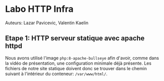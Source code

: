# Labo HTTP Infra

Auteurs: Lazar Pavicevic, Valentin Kaelin

## Etape 1: HTTP serveur statique avec apache httpd

Nous avons utilisé l'image `php:8-apache-bullseye` afin d'avoir, comme dans la vidéo de présentation, une configuration minimale déjà présente.
Les fichiers de notre site statique doivent donc se trouver dans le chemin suivant à l'intérieur du conteneur: `/var/www/html/`.
